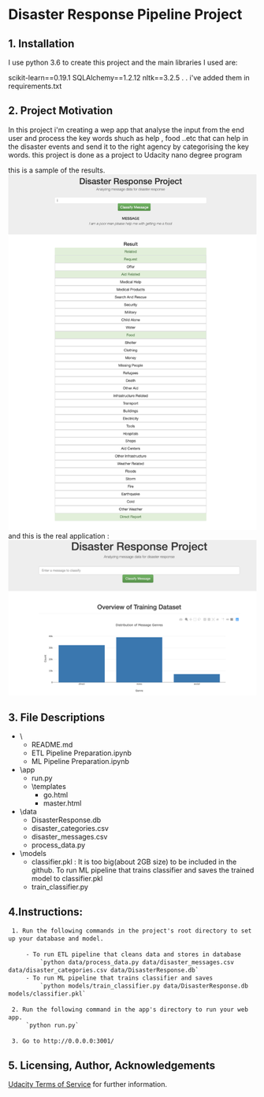 # Disaster Response Pipeline Project

## 1. Installation
I use python 3.6 to create this project and the main libraries I used are:

scikit-learn==0.19.1
SQLAlchemy==1.2.12
nltk==3.2.5
.
.
i've added them in requirements.txt


## 2. Project Motivation

In this project i'm creating a wep app that analyse the input from the end user and process the key words shuch as help , food ..etc that can help in the disaster events and send it to the right agency  by categorising the key words. this project is done as a project to Udacity nano degree program 


this is a sample of the results.
![disaster graph2](results.png)
and this is the real application :
![disaster graph1](realapp.png)


## 3. File Descriptions
- \
	- README.md
	- ETL Pipeline Preparation.ipynb
	- ML Pipeline Preparation.ipynb
- \app
	- run.py
	- \templates
	   - go.html
	   - master.html
- \data
	- DisasterResponse.db
	- disaster_categories.csv
	- disaster_messages.csv
	- process_data.py
- \models
	- classifier.pkl : It is too big(about 2GB size)  to be included in the github.  To run ML pipeline that trains classifier and saves the trained model to classifier.pkl
	- train_classifier.py

## 4.Instructions:

     1. Run the following commands in the project's root directory to set up your database and model.

         - To run ETL pipeline that cleans data and stores in database
             `python data/process_data.py data/disaster_messages.csv data/disaster_categories.csv data/DisasterResponse.db`
         - To run ML pipeline that trains classifier and saves
             `python models/train_classifier.py data/DisasterResponse.db models/classifier.pkl`

     2. Run the following command in the app's directory to run your web app.
         `python run.py`

     3. Go to http://0.0.0.0:3001/


## 5. Licensing, Author, Acknowledgements
[Udacity Terms of Service](https://www.udacity.com/legal) for further information.
